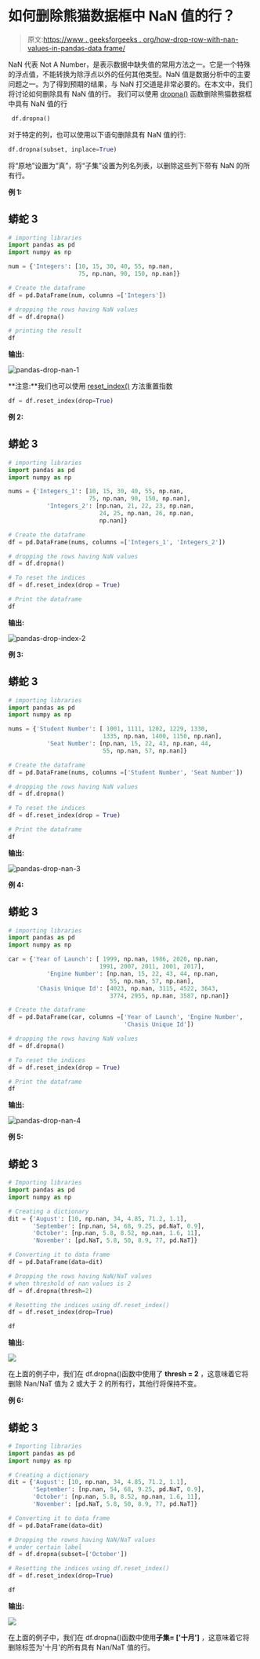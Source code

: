 # 如何删除熊猫数据框中 NaN 值的行？

> 原文:[https://www . geeksforgeeks . org/how-drop-row-with-nan-values-in-pandas-data frame/](https://www.geeksforgeeks.org/how-to-drop-rows-with-nan-values-in-pandas-dataframe/)

NaN 代表 Not A Number，是表示数据中缺失值的常用方法之一。它是一个特殊的浮点值，不能转换为除浮点以外的任何其他类型。NaN 值是数据分析中的主要问题之一。为了得到预期的结果，与 NaN 打交道是非常必要的。在本文中，我们将讨论如何删除具有 NaN 值的行。
我们可以使用 [dropna()](http://geeksforgeeks.org/python-pandas-dataframe-dropna/) 函数删除熊猫数据框中具有 NaN 值的行

```py
 df.dropna() 
```

对于特定的列，也可以使用以下语句删除具有 NaN 值的行:

```py
df.dropna(subset, inplace=True)
```

将“原地”设置为“真”，将“子集”设置为列名列表，以删除这些列下带有 NaN 的所有行。

**例 1:**

## 蟒蛇 3

```py
# importing libraries
import pandas as pd
import numpy as np

num = {'Integers': [10, 15, 30, 40, 55, np.nan,
                    75, np.nan, 90, 150, np.nan]}

# Create the dataframe
df = pd.DataFrame(num, columns =['Integers'])

# dropping the rows having NaN values
df = df.dropna()

# printing the result
df
```

**输出:**

![pandas-drop-nan-1](img/d4d42b7f312c88984e21068701f916ae.png)

**注意:**我们也可以使用 [reset_index()](https://www.geeksforgeeks.org/python-pandas-dataframe-reset_index/) 方法重置指数

```py
df = df.reset_index(drop=True)
```

**例 2:**

## 蟒蛇 3

```py
# importing libraries
import pandas as pd
import numpy as np

nums = {'Integers_1': [10, 15, 30, 40, 55, np.nan,
                       75, np.nan, 90, 150, np.nan],
           'Integers_2': [np.nan, 21, 22, 23, np.nan,
                          24, 25, np.nan, 26, np.nan,
                          np.nan]}

# Create the dataframe
df = pd.DataFrame(nums, columns =['Integers_1', 'Integers_2'])

# dropping the rows having NaN values
df = df.dropna()

# To reset the indices
df = df.reset_index(drop = True)

# Print the dataframe
df
```

**输出:**

![pandas-drop-index-2](img/0a87f9201ac4a3d3a398bacfaf36a2d4.png)

**例 3:**

## 蟒蛇 3

```py
# importing libraries
import pandas as pd
import numpy as np

nums = {'Student Number': [ 1001, 1111, 1202, 1229, 1330,
                           1335, np.nan, 1400, 1150, np.nan],
           'Seat Number': [np.nan, 15, 22, 43, np.nan, 44,
                           55, np.nan, 57, np.nan]}

# Create the dataframe
df = pd.DataFrame(nums, columns =['Student Number', 'Seat Number'])

# dropping the rows having NaN values
df = df.dropna()

# To reset the indices
df = df.reset_index(drop = True)

# Print the dataframe
df
```

**输出:**

![pandas-drop-nan-3](img/883e2cae65bbebd3996e94b5cfd679ad.png)

**例 4:**

## 蟒蛇 3

```py
# importing libraries
import pandas as pd
import numpy as np

car = {'Year of Launch': [ 1999, np.nan, 1986, 2020, np.nan,
                          1991, 2007, 2011, 2001, 2017],
           'Engine Number': [np.nan, 15, 22, 43, 44, np.nan,
                             55, np.nan, 57, np.nan],
        'Chasis Unique Id': [4023, np.nan, 3115, 4522, 3643,
                             3774, 2955, np.nan, 3587, np.nan]}

# Create the dataframe
df = pd.DataFrame(car, columns =['Year of Launch', 'Engine Number',
                                 'Chasis Unique Id'])

# dropping the rows having NaN values
df = df.dropna()

# To reset the indices
df = df.reset_index(drop = True)

# Print the dataframe
df
```

**输出:**

![pandas-drop-nan-4](img/af139d618391e526addae50041a91438.png)

**例 5:**

## 蟒蛇 3

```py
# Importing libraries
import pandas as pd
import numpy as np

# Creating a dictionary
dit = {'August': [10, np.nan, 34, 4.85, 71.2, 1.1],
       'September': [np.nan, 54, 68, 9.25, pd.NaT, 0.9],
       'October': [np.nan, 5.8, 8.52, np.nan, 1.6, 11],
       'November': [pd.NaT, 5.8, 50, 8.9, 77, pd.NaT]}

# Converting it to data frame
df = pd.DataFrame(data=dit)

# Dropping the rows having NaN/NaT values
# when threshold of nan values is 2
df = df.dropna(thresh=2)

# Resetting the indices using df.reset_index()
df = df.reset_index(drop=True)

df
```

**输出:**

![](img/bc4644d5228a5e95b6499742c4664822.png)

在上面的例子中，我们在 df.dropna()函数中使用了 **thresh = 2** ，这意味着它将删除 Nan/NaT 值为 2 或大于 2 的所有行，其他行将保持不变。

**例 6:**

## 蟒蛇 3

```py
# Importing libraries
import pandas as pd
import numpy as np

# Creating a dictionary
dit = {'August': [10, np.nan, 34, 4.85, 71.2, 1.1],
       'September': [np.nan, 54, 68, 9.25, pd.NaT, 0.9],
       'October': [np.nan, 5.8, 8.52, np.nan, 1.6, 11],
       'November': [pd.NaT, 5.8, 50, 8.9, 77, pd.NaT]}

# Converting it to data frame
df = pd.DataFrame(data=dit)

# Dropping the rowns having NaN/NaT values
# under certain label
df = df.dropna(subset=['October'])

# Resetting the indices using df.reset_index()
df = df.reset_index(drop=True)

df
```

**输出:**

![](img/b6a58b1c0ed859e99bdfc62bb9e5feb6.png)

在上面的例子中，我们在 df.dropna()函数中使用**子集= ['十月']** ，这意味着它将删除标签为'十月'的所有具有 Nan/NaT 值的行。